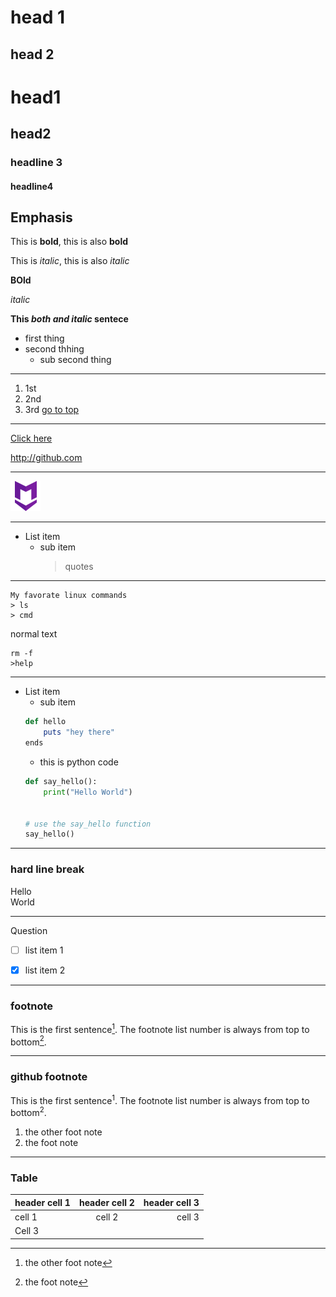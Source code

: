 <a id="top"></a>

# head 1
## head 2

head1
========

head2
---------





### headline 3
#### headline4


## Emphasis

This is **bold**, this is also __bold__

This is *italic*, this is also _italic_


**BOld**

_italic_

**This _both and italic_ sentece**

- first thing
- second thhing
    - sub second thing
    
---

1. 1st
1.  2nd
1.  3rd [go to top](#top)

---



[Click here]( http://microsoft.com) 

<http://github.com>

---
![alt text](https://github.com/adam-p/markdown-here/raw/master/src/common/images/icon48.png "Logo Title Text 1")


---
* List item
    * sub item
        > quotes
        
---


    My favorate linux commands
    > ls
    > cmd
    
            
normal text


    rm -f
    >help
    
---
* List item
    * sub item
    ```ruby
    def hello
        puts "hey there"
    ends
    ```
    * this is python code
    ```python
    def say_hello():
        print("Hello World")


    # use the say_hello function
    say_hello()
    ````
---
### hard line break
Hello  
World


---
Question
- [ ] list item 1
- [x] list item 2


---
### footnote

This is the first sentence[^other]. The footnote list number is
always from top to bottom[^note].

[^other]: the other foot note
[^note]: the foot note

---
### github footnote
This is the first sentence<sup>1</sup>. The footnote list number is
always from top to bottom<sup>2</sup>.

1. the other foot note
2. the foot note

---
### Table

| header cell 1 | header cell 2| header cell 3 |
| :----- | :-----: | ----:|
| cell 1 | cell 2 | cell 3 |
| Cell 3 | | |
